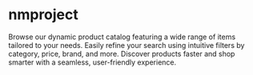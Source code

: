 # nmproject
Browse our dynamic product catalog featuring a wide range of items tailored to your needs. Easily refine your search using intuitive filters by category, price, brand, and more. Discover products faster and shop smarter with a seamless, user-friendly experience.
